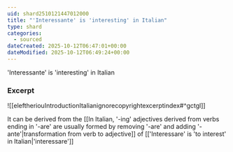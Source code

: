 ```yaml
---
uid: shard2510121447012000
title: "'Interessante' is 'interesting' in Italian"
type: shard
categories:
  - sourced
dateCreated: 2025-10-12T06:47:01+00:00
dateModified: 2025-10-12T06:49:24+00:00
---
```

'Interessante' is 'interesting' in Italian
### Excerpt
![[eleftheriouIntroductionItalianignorecopyrightexcerptindex#^gctgl]]

It can be derived from the [[In Italian, '-ing' adjectives derived from verbs ending in '-are' are usually formed by removing '-are' and adding '-ante'|transformation from verb to adjective]] of [['Interessare' is 'to interest' in Italian|'interessare']]